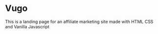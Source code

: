 # Vugo
This is a landing page for an affiliate marketing site made with HTML CSS and Vanilla Javascript

